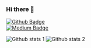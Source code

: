 ### Hi there 👋

<!--
**ozanbektas/ozanbektas** is a ✨ _special_ ✨ repository because its `README.md` (this file) appears on your GitHub profile.

Here are some ideas to get you started:

- 🔭 I’m currently working on DATA SCIENCE
- 🌱 I’m currently learning PYTHON FOR MACHINE LEARNING
- 👯 I’m looking to collaborate on 
- 🤔 I’m looking for help with FINDING A DATA SCIENCE JOB
- 💬 Ask me about ANYTHING 
- 📫 How to reach me: www.linkedin.com/in/ozanbektas1
- 😄 Pronouns: I am kind and helpful
- ⚡ Fun fact: It's better to be a planned fool than an unplanned genius 
-->
[![Github Badge](https://img.shields.io/badge/-Github-000?style=quare&labelColor=000&logo=Github&logoColor=white&link=link)](https://github.com/ozanbektas)  
[![Medium Badge](https://img.shields.io/badge/-Linkedin-757575?style=flat-quare&labelColor=757575&logo=Linkedin&logoColor=white&link=link)](https://www.linkedin.com/in/ozanbektas1/) 

![Github stats 1](https://github-readme-stats.vercel.app/api?username=kullanıcıadınız&show_icons=true&theme=gradient) 
![Github stats 2](https://github-readme-stats.vercel.app/api?username=kullanıcıadınız&show_icons=true&theme=radical)
